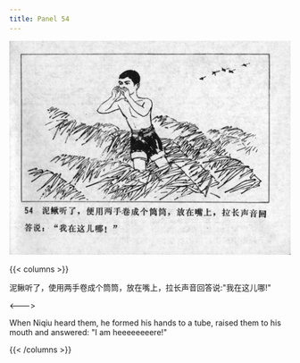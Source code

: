 ```yaml
---
title: Panel 54
---
```


![niqiu page](./../../images/niqiu/seifert0397_nqkg_0058_054.jpg)

{{< columns >}}

泥鳅听了，使用两手卷成个筒筒，放在嘴上，拉长声音回答说:"我在这儿哪!"

<--->

When Niqiu heard them, he formed his hands to a tube, raised them to his mouth and answered: "I am heeeeeeeere!"

{{< /columns >}}